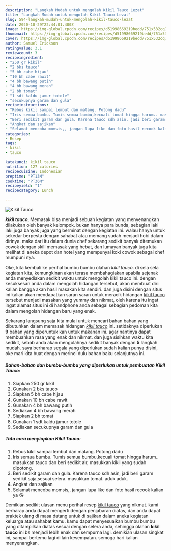 ```yaml
---
description: "Langkah Mudah untuk mengolah Kikil Tauco Lezat"
title: "Langkah Mudah untuk mengolah Kikil Tauco Lezat"
slug: 594-langkah-mudah-untuk-mengolah-kikil-tauco-lezat
date: 2020-10-29T22:44:01.400Z
image: https://img-global.cpcdn.com/recipes/d51998669219bedd/751x532cq70/kikil-tauco-foto-resep-utama.jpg
thumbnail: https://img-global.cpcdn.com/recipes/d51998669219bedd/751x532cq70/kikil-tauco-foto-resep-utama.jpg
cover: https://img-global.cpcdn.com/recipes/d51998669219bedd/751x532cq70/kikil-tauco-foto-resep-utama.jpg
author: Samuel Erickson
ratingvalue: 3.1
reviewcount: 3
recipeingredient:
- "250 gr kikil"
- "2 bks tauco"
- "5 bh cabe hijau"
- "10 bh cabe rawit"
- "4 bh bawang putih"
- "4 bh bawang merah"
- "2 bh tomat"
- "1 sdt kaldu jamur totole"
- "secukupnya garam dan gula"
recipeinstructions:
- "Rebus kikil sampai lembut dan matang. Potong dadu"
- "Iris semua bumbu. Tumis semua bumbu,kecuali tomat hingga harum.. masukkan tauco dan beri sedikit air, masukkan kikil yang sudah dipotong."
- "Beri sedikit garam dan gula. Karena tauco sdh asin, jadi beri garam sedikit saja,sesuai selera. masukkan tomat. aduk aduk."
- "Angkat dan sajikan"
- "Selamat mencoba momsis,, jangan lupa like dan foto hasil recook kalian ya 😘"
categories:
- Resep
tags:
- kikil
- tauco

katakunci: kikil tauco 
nutrition: 127 calories
recipecuisine: Indonesian
preptime: "PT13M"
cooktime: "PT36M"
recipeyield: "1"
recipecategory: Lunch

---
```



![Kikil Tauco](https://img-global.cpcdn.com/recipes/d51998669219bedd/751x532cq70/kikil-tauco-foto-resep-utama.jpg)

<b><i>kikil tauco</i></b>, Memasak bisa menjadi sebuah kegiatan yang menyenangkan dilakukan oleh banyak kelompok. bukan hanya para bunda, sebagian laki laki juga banyak juga yang berminat dengan kegiatan ini. walau hanya untuk sekedar berpesta dengan sahabat atau memang sudah menjadi hobi dalam dirinya. maka dari itu dalam dunia chef sekarang sedikit banyak ditemukan cowok dengan skill memasak yang hebat, dan lumayan banyak juga kita melihat di aneka depot dan hotel yang mempunyai koki cowok sebagai chef mumpuni nya.



Oke, kita kembali ke perihal bumbu bumbu olahan <i>kikil tauco</i>. di sela sela kegiatan kita, kemungkinan akan terasa membahagiakan apabila sejenak anda menyediakan sedikit waktu untuk mengolah kikil tauco ini. dengan kesuksesan anda dalam mengolah hidangan tersebut, akan membuat diri kalian bangga akan hasil masakan kita sendiri. dan juga disini dengan situs ini kalian akan mendapatkan saran saran untuk meracik hidangan <u>kikil tauco</u> tersebut menjadi masakan yang yummy dan nikmat, oleh karena itu ingat ingat alamat situs ini di handphone anda sebagai sebagian pedoman kita dalam mengolah hidangan baru yang enak.


Sekarang langsung saja kita mulai untuk mencari bahan bahan yang dibutuhkan dalam memasak hidangan <u><i>kikil tauco</i></u> ini. setidaknya diperlukan <b>9</b> bahan yang diperuntuk kan untuk makanan ini. agar nantinya dapat membuahkan rasa yang enak dan nikmat. dan juga sisihkan waktu kita sedikit, sebab anda akan mengolahnya sedikit banyak dengan <b>5</b> langkah mudah. saya berharap segala yang diperlukan sudah kalian punya disini, oke mari kita buat dengan merinci dulu bahan baku selanjutnya ini.

<!--inarticleads1-->

##### Bahan-bahan dan bumbu-bumbu yang diperlukan untuk pembuatan Kikil Tauco:

1. Siapkan 250 gr kikil
1. Gunakan 2 bks tauco
1. Siapkan 5 bh cabe hijau
1. Gunakan 10 bh cabe rawit
1. Gunakan 4 bh bawang putih
1. Sediakan 4 bh bawang merah
1. Siapkan 2 bh tomat
1. Gunakan 1 sdt kaldu jamur totole
1. Sediakan secukupnya garam dan gula




<!--inarticleads2-->

##### Tata cara menyiapkan Kikil Tauco:

1. Rebus kikil sampai lembut dan matang. Potong dadu
1. Iris semua bumbu. Tumis semua bumbu,kecuali tomat hingga harum.. masukkan tauco dan beri sedikit air, masukkan kikil yang sudah dipotong.
1. Beri sedikit garam dan gula. Karena tauco sdh asin, jadi beri garam sedikit saja,sesuai selera. masukkan tomat. aduk aduk.
1. Angkat dan sajikan
1. Selamat mencoba momsis,, jangan lupa like dan foto hasil recook kalian ya 😘




Demikian sedikit ulasan menu perihal resep <u>kikil tauco</u> yang nikmat. kami berharap anda dapat mengerti dengan penjabaran diatas, dan anda dapat praktek ulang di masa datang untuk di sajikan dalam aneka kegiatan keluarga atau sahabat kamu. kamu dapat menyesuaikan bumbu bumbu yang ditampilkan diatas sesuai dengan selera anda, sehingga olahan <b>kikil tauco</b> ini bs menjadi lebih enak dan sempurna lagi. demikian ulasan singkat ini, sampai bertemu lagi di lain kesempatan. semoga hari kalian menyenangkan.
